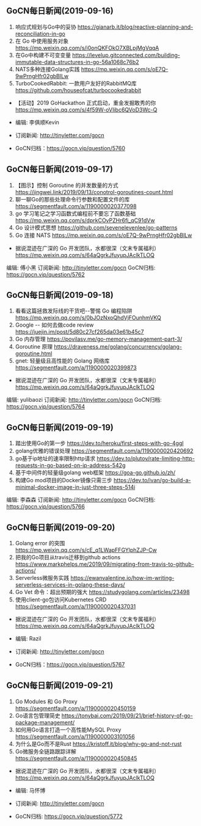 ## GoCN每日新闻(2019-09-16)

1. 响应式规划与Go中的妥协 https://gianarb.it/blog/reactive-planning-and-reconciliation-in-go  
2. 在 Go 中使用服务对象 https://mp.weixin.qq.com/s/i0onQKFOkO7XBLpjMgVqqA   
3. 在Go中构建不可变变量 https://levelup.gitconnected.com/building-immutable-data-structures-in-go-56a1068c76b2   
4. NATS多种连接Golang实践 https://mp.weixin.qq.com/s/oE7Q-9wPrngHfr02gbBlLw  
5. TurboCookedRabbit: 一款用户友好的RabbitMQ库 https://github.com/houseofcat/turbocookedrabbit  

* 【活动】2019 GoHackathon 正式启动，重金发掘敢秀的你 https://mp.weixin.qq.com/s/4f59W-oVIibc6QVoD3Wc-Q  

* 编辑: 李俱顺Kevin
* 订阅新闻: http://tinyletter.com/gocn  
* GoCN归档：https://gocn.vip/question/5760

## GoCN每日新闻(2019-09-17)

1. 【图示】控制 Goroutine 的并发数量的方式 https://jingwei.link/2019/09/13/conotrol-goroutines-count.html
2. 聊一聊Go的那些处理命令行参数和配置文件的库 https://segmentfault.com/a/1190000020377098
3. go 学习笔记之学习函数式编程前不要忘了函数基础 https://mp.weixin.qq.com/s/dprkCOvPZHr6fi_qC91dVw
4. Go 设计模式思想 https://github.com/sevenelevenlee/go-patterns
5. Go 连接 NATS https://mp.weixin.qq.com/s/oE7Q-9wPrngHfr02gbBlLw

* 据说混迹在广深的 Go 开发团队，水都很深（文末专属福利）https://mp.weixin.qq.com/s/64aQgrkJfuyupJAclkTLOQ

编辑: 傅小黑
订阅新闻: http://tinyletter.com/gocn
GoCN归档: https://gocn.vip/question/5762

## GoCN每日新闻(2019-09-18)

1. 看看这篇拯救发际线的干货吧--警惕 Go 编程陷阱 https://mp.weixin.qq.com/s/0bJOzNxoQhdVjFOunhmVKQ
2. Google -- 如何去做code review https://juejin.im/post/5d80c27cf265da03e61b45c7
3. Go 内存管理 https://povilasv.me/go-memory-management-part-3/
4. Goroutine 原理 https://draveness.me/golang/concurrency/golang-goroutine.html
5. gnet: 轻量级且高性能的 Golang 网络库 https://segmentfault.com/a/1190000020399873

* 据说混迹在广深的 Go 开发团队，水都很深（文末专属福利）https://mp.weixin.qq.com/s/64aQgrkJfuyupJAclkTLOQ

编辑: yulibaozi
订阅新闻: http://tinyletter.com/gocn
GoCN归档: https://gocn.vip/question/5764


## GoCN每日新闻(2019-09-19)

1. 踏出使用Go的第一步 https://dev.to/heroku/first-steps-with-go-4ggl
2. golang优雅的错误处理 https://segmentfault.com/a/1190000020420692
3. go基于ip地址的速率限制http请求 https://dev.to/plutov/rate-limiting-http-requests-in-go-based-on-ip-address-542g
4. 基于中间件的轻量级golang web框架 https://goa-go.github.io/zh/
5. 构建Go mod项目的Docker镜像只需三步 https://dev.to/ivan/go-build-a-minimal-docker-image-in-just-three-steps-514i

编辑: 李森森
订阅新闻: http://tinyletter.com/gocn
GoCN归档: https://gocn.vip/question/5766

## GoCN每日新闻(2019-09-20)

1. Golang error 的突围 https://mp.weixin.qq.com/s/cE_q1LWapFFGYlphZJP-Cw 
2. 把我的Go项目从travis迁移到github actions https://www.markphelps.me/2019/09/migrating-from-travis-to-github-actions/    
3. Serverless微服务实践 https://ewanvalentine.io/how-im-writing-serverless-services-in-golang-these-days/    
4. Go Vet 命令：超出预期的强大 https://studygolang.com/articles/23498  
5. 使用client-go包访问Kubernetes CRD https://segmentfault.com/a/1190000020437031    

* 据说混迹在广深的 Go 开发团队，水都很深（文末专属福利）https://mp.weixin.qq.com/s/64aQgrkJfuyupJAclkTLOQ

* 编辑: Razil  
* 订阅新闻: http://tinyletter.com/gocn  
* GoCN归档：https://gocn.vip/question/5767  

## GoCN每日新闻(2019-09-21)

1. Go Modules 和 Go Proxy https://segmentfault.com/a/1190000020450159
2. Go语言包管理简史 https://tonybai.com/2019/09/21/brief-history-of-go-package-management/
3. 如何用Go语言打造一个高性能MySQL Proxy https://segmentfault.com/a/1190000003101056
4. 为什么是Go而不是Rust https://kristoff.it/blog/why-go-and-not-rust
5. Go微服务全链路跟踪详解 https://segmentfault.com/a/1190000020450845


* 据说混迹在广深的 Go 开发团队，水都很深（文末专属福利）https://mp.weixin.qq.com/s/64aQgrkJfuyupJAclkTLOQ

* 编辑: 马怀博 
* 订阅新闻: http://tinyletter.com/gocn
* GoCN归档: https://gocn.vip/question/5772
